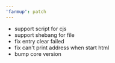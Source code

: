 ```yaml
---
'farmup': patch
---
```


- support script for cjs
- support shebang for file
- fix entry clear failed
- fix can't print address when start html
- bump core version
